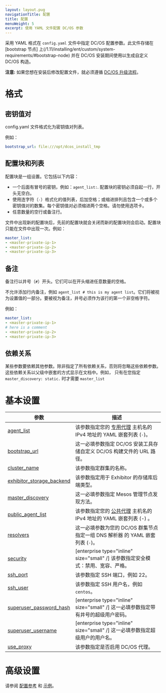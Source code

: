 ```yaml
---
layout: layout.pug
navigationTitle: 配置
title: 配置
menuWeight: 5
excerpt: 使用 YAML 文件配置 DC/OS 参数
---
```



采用 YAML 格式在 `config.yaml` 文件中指定 DC/OS 配置参数。此文件存储在 [bootstrap 节点] 上(/1.11/installing/ent/custom/system-requirements/#bootstrap-node) 并在 DC/OS 安装期间使用以生成自定义 DC/OS 构造。

**注意:** 如果您想在安装后修改配置文件，就必须遵循 [DC/OS 升级流程](/cn/1.11/installing/ent/upgrading/)。

# 格式

## 密钥值对
config.yaml 文件格式化为密钥值对列表。

例如：

```yaml
bootstrap_url: file:///opt/dcos_install_tmp
```

## 配置块和列表
配置块是一组设置。它包括以下内容：

- 一个后面有冒号的密钥，例如：`agent_list:`. 配置块的密钥必须自起一行，开头无空白。
- 使用连字符（`-`）格式化的值列表，后加空格；或缩进排列且包含一个或多个密钥值对的数集。每个密钥值对必须缩进两个空格。请勿使用选项卡。
- 任意数量的空行或备注行。

文件中出现新的配置块后，先前的配置块就会关闭而新的配置块则会启动。配置块只能在文件中出现一次。例如：

```yaml
master_list:
- <master-private-ip-1>
- <master-private-ip-2>
- <master-private-ip-3>
```

## 备注
备注行以井号（`#`）开头。它们可以在开头缩进任意数量的空格。

不允许添加行内备注，例如 `agent_list # this is my agent list`。它们将被视为设置值的一部分。要被视为备注，井号必须作为该行的第一个非空格字符。

例如：

```yaml
master_list:
- <master-private-ip-1>
# here is a comment
- <master-private-ip-2>
- <master-private-ip-3>
```

## 依赖关系
某些参数要依赖其他参数。除非指定了所有依赖关系，否则将忽略这些依赖参数。这些依赖关系以父级中嵌套的方式显示在文档中。例如， 只有在您指定 ` master_discovery: static.` 时才需要 `master_list`

# 基本设置

| 参数 | 描述 |
|----------------------------------------|-----------------------------------------------------------------------------------------------------------------------------------------------------------|
| [agent_list](/1/1.11/installing/production/advanced-configuration/configuration-reference/#agent-list) | 该参数指定您的 [专用代理](/cn/1.11/overview/concepts/#private-agent-node) 主机名的 IPv4 地址的 YAML 嵌套列表 (`-`)。 |
| [bootstrap_url](/cn/1.11/installing/production/advanced-configuration/configuration-reference/#bootstrap-url) | 这一必填参数指定 DC/OS 安装工具存储自定义 DC/OS 构建文件的 URL 路径。 |
| [cluster_name](/cn/1.11/installing/production/advanced-configuration/configuration-reference/#cluster-name) | 该参数指定群集的名称。 |
| [exhibitor_storage_backend](/cn/1.11/installing/production/advanced-configuration/configuration-reference/#exhibitor-storage-backend) | 该参数指定用于 Exhibitor 的存储库后端类型。 |
| [master_discovery](/cn/1.11/installing/production/advanced-configuration/configuration-reference/#master-discovery-required) | 这一必填参数指定 Mesos 管理节点发现方法。 |
| [public_agent_list](/cn/1.11/installing/production/advanced-configuration/configuration-reference/#public-agent-list) | 该参数指定您的 [公共代理](/cn/1.11/overview/concepts/#public-agent-node) 主机名的 IPv4 地址的 YAML 嵌套列表 (-) 。 |
| [resolvers](/cn/1.11/installing/production/advanced-configuration/configuration-reference/#resolvers) | 这一必填参数为您的 DC/OS 群集节点指定一组 DNS 解析器 的 YAML 嵌套列表 (`-`)。 |
| [security](/cn/1.11/installing/production/advanced-configuration/configuration-reference/#security-enterprise) | [enterprise type="inline" size="small" /] 该参数指定安全模式：禁用、宽容、严格。 |
| [ssh_port](/cn/1.11/installing/production/advanced-configuration/configuration-reference/#ssh-port) | 该参数指定 SSH 端口，例如 22。|
| [ssh_user](/cn/1.11/installing/production/advanced-configuration/configuration-reference/#ssh-user) |该参数指定 SSH 用户名，例如 `centos`。 |
| [superuser_password_hash](/cn/1.11/installing/production/advanced-configuration/configuration-reference/#superuser-password-hash-required-enterprise) | [enterprise type="inline" size="small" /] 这一必填参数指定带有井号的超级用户密码。 |
| [superuser_username](/cn/1.11/installing/production/advanced-configuration/configuration-reference/#superuser-username-required-enterprise) | [enterprise type="inline" size="small" /] 这一必填参数指定超级用户的用户名。 |
| [use_proxy](/cn/1.11/installing/production/advanced-configuration/configuration-reference/#use-proxy) | 该参数指定是否启用 DC/OS 代理。|


# 高级设置

请参阅 [配置参考](/cn/1.11/installing/production/advanced-configuration/configuration-reference/#configuration-parameters) 和 [示例](/cn/1.11/installing/production/deploying-dcos/configuration/examples/)。
